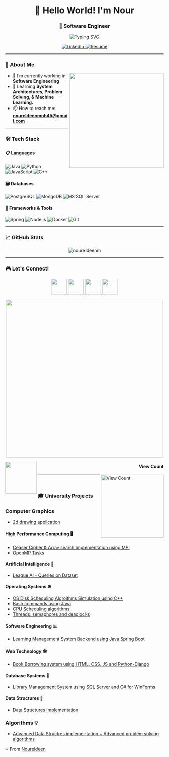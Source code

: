 <!--  
⚠️ This portfolio was built with dedication and effort by Nour Eldeen Mohamed.  
If you use or refer this project, please give proper credit. Thanks for your consideration, & best of luck 😍
Let's connect! 🌍  
🔗 LinkedIn: https://linkedin.com/in/noureldeenmohamed
📧 Email: noureldeenmoh45@gmail.com
-->


<h1 align="center">👋 Hello World! I'm Nour</h1>
<h3 align="center">🚀 Software Engineer</h3>

<p align="center">
  <img src="https://readme-typing-svg.herokuapp.com?font=Fira+Code&pause=1000&color=22D3F7&center=true&vCenter=true&width=435&lines=Software+Developer;Problem+Solver;Tech+Enthusiast;Continuous+Learner" alt="Typing SVG" />
</p>

<p align="center">
<!--   <a href="https://git.io/typing-svg">
    <img src="https://komarev.com/ghpvc/?username=noureldeenm&label=Profile%20views&color=0e75b6&style=flat" alt="noureldeenm" />
  </a> -->
  <a href="https://www.linkedin.com/in/noureldeenmohamed/">
    <img alt="LinkedIn" src="https://img.shields.io/badge/LinkedIn-0077B5?style=for-the-badge&logo=linkedin&logoColor=white" />
  </a>
  <a href="https://drive.google.com/file/d/10dmFXnYeJrG4-zeh8hL20HbvzRCi1AK1/view?usp=sharing">
    <img alt="Resume" src="https://img.shields.io/badge/Resume-4285F4?style=for-the-badge&logo=googledrive&logoColor=white" />
  </a>
</p>

---

### 📖 About Me

<p align="center">
  <img align="right" src="https://media.giphy.com/media/qgQUggAC3Pfv687qPC/giphy.gif" width="300"/>
</p>

- 🔭 I’m currently working in **Software Engineering**
- 🌱 Learning **System Architectures, Problem Solving, & Machine Learning.**
- 📫 How to reach me: **noureldeenmoh45@gmail.com**

---

### 🛠️ Tech Stack

#### 📋 Languages
![Java](https://img.shields.io/badge/Java-ED8B00?style=for-the-badge&logo=openjdk&logoColor=white)
![Python](https://img.shields.io/badge/Python-3776AB?style=for-the-badge&logo=python&logoColor=white)
![JavaScript](https://img.shields.io/badge/JavaScript-F7DF1E?style=for-the-badge&logo=javascript&logoColor=black)
![C++](https://img.shields.io/badge/C%2B%2B-00599C?style=for-the-badge&logo=c%2B%2B&logoColor=white)

#### 🗃️ Databases
![PostgreSQL](https://img.shields.io/badge/PostgreSQL-316192?style=for-the-badge&logo=postgresql&logoColor=white)
![MongoDB](https://img.shields.io/badge/MongoDB-4EA94B?style=for-the-badge&logo=mongodb&logoColor=white)
![MS SQL Server](http://img.shields.io/badge/MS%20SQL%20Server-CC2927?style=for-the-badge&logo=microsoft%20sql%20server&logoColor=white)

#### 🚀 Frameworks & Tools
![Spring](https://img.shields.io/badge/Spring-6DB33F?style=for-the-badge&logo=spring&logoColor=white)
![Node.js](https://img.shields.io/badge/Node.js-339933?style=for-the-badge&logo=nodedotjs&logoColor=white)
![Docker](https://img.shields.io/badge/Docker-2496ED?style=for-the-badge&logo=docker&logoColor=white)
![Git](https://img.shields.io/badge/Git-F05032?style=for-the-badge&logo=git&logoColor=white)
<!-- ![Linux](https://img.shields.io/badge/Linux-FCC624?style=for-the-badge&logo=linux&logoColor=black) -->

---

### 📈 GitHub Stats

<p align="center">
  <img align="center" src="https://github-readme-stats.vercel.app/api/top-langs?username=noureldeenm&show_icons=true&locale=en&layout=compact&theme=radical" alt="noureldeenm" />
<!--   <img align="center" src="https://github-readme-stats.vercel.app/api?username=noureldeenm&show_icons=true&locale=en&theme=radical" alt="noureldeenm" /> -->
</p>
<!-- 
<p align="center">
  <img src="https://github-readme-streak-stats.herokuapp.com/?user=noureldeenm&theme=dark" alt="noureldeenm" />
</p>
-->

---

### 🎮 Let's Connect!

<p align="center">
  <a href="https://linkedin.com/in/noureldeenmohamed">
    <img src="https://img.icons8.com/color/48/000000/linkedin.png" width="50"/>
  </a>
  <a href="https://www.hackerrank.com/noureldeenmoh45">
    <img src="https://img.icons8.com/external-tal-revivo-color-tal-revivo/48/000000/external-hackerrank-is-a-technology-company-that-focuses-on-competitive-programming-logo-color-tal-revivo.png" width="50"/>
  </a>
  <a href="mailto:noureldeenmoh45@gmail.com">
    <img src="https://img.icons8.com/color/48/000000/gmail--v1.png" width="50"/>
  </a>
  <a href="https://leetcode.com/u/52Nzo9arpa/">
    <img src="https://assets.leetcode.com/users/leetcode/avatar_1568224780.png" width="50"/>
  </a>
</p>

<p align="center">
  <img src="https://user-images.githubusercontent.com/74038190/225813708-98b745f2-7d22-48cf-9150-083f1b00d6c9.gif" width="500px"/>
</p>

<a href=#><img src="https://i.pinimg.com/originals/fe/84/4c/fe844cbda6fa537f1f2bfe47551f6de3.gif" align="left" width="100"></a>
      <h4 align="right">View Count</h4>
<a href=#><img src="https://profile-counter.glitch.me/noureldeenm/count.svg" alt="View Count" width="200" align="right"></a>

---
<br>

### 🎓 University Projects

### Computer Graphics
- [2d drawing application](https://github.com/NourEldeenM/2d-drawing-program)

#### High Performance Computing 🖥️
- [Ceaser Cipher & Array search Implementation using MPI](https://github.com/NourEldeenM/message-passing-interface-tasks)
- [OpenMP Tasks](https://github.com/NourEldeenM/open-mp-tasks-hpc)

#### Artificial Intelligence 🤖
- [League AI - Queries on Dataset](https://github.com/NourEldeenM/league_AI)

#### Operating Systems ⚙️
- [OS Disk Scheduling Algroithms Simulation using C++](https://github.com/NourEldeenM/disk-scheduling-algorithms)
- [Bash commands using Java](https://github.com/NourEldeenM/PlutOS)
- [CPU Scheduling algorithms](https://github.com/NourEldeenM/StellarScheduler)
- [Threads, semaphores and deadlocks](https://github.com/NourEldeenM/NeptuneParking)

#### Software Engineering 📊
- [Learning Management System Backend using Java Spring Boot](https://github.com/NourEldeenM/MarsAcademy)

#### Web Technology 🕸️
- [Book Borrowing system using HTML, CSS, JS and Python-Django](https://github.com/NourEldeenM/Chapterfly)

#### Database Systems 🚢
- [Library Management System using SQL Server and C# for WinForms](https://github.com/NourEldeenM/LibraryManagementSystem)

#### Data Structures 🌲
- [Data Structures Implementation](https://github.com/NourEldeenM/DataStruct-Project-FCAI-CU)

### Algorithms 💡
- [Advanced Data Structres implementation + Advanced problem solving algorithms](https://github.com/NourEldeenM/Algorithms-Group-Assignments)

⭐ From [Noureldeen](https://github.com/noureldeenm)

